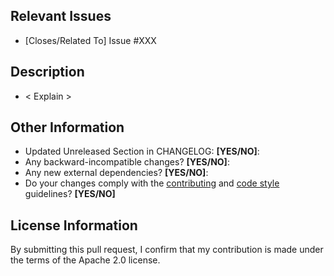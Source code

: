 ## Relevant Issues
- [Closes/Related To] Issue #XXX

## Description
- < Explain >

## Other Information
- Updated Unreleased Section in CHANGELOG: **[YES/NO]**: <Explain if NO>
- Any backward-incompatible changes? **[YES/NO]**: <Explain if YES>
- Any new external dependencies? **[YES/NO]**: <Explain if YES>
- Do your changes comply with the [contributing][cg] and [code style][csg] guidelines? **[YES/NO]**

## License Information

By submitting this pull request, I confirm that my contribution is made under the terms of the Apache 2.0 license.

<!-- DO NOT DELETE BELOW -->

[cg]: https://github.com/partiql/partiql-lang-kotlin/blob/main/CONTRIBUTING.md
[csg]: https://github.com/partiql/partiql-lang-kotlin/blob/main/CODE_STYLE.md